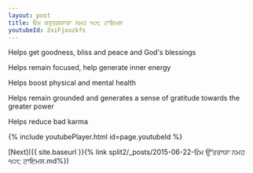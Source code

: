 ```yaml
---
layout: post
title: ਓਮ ਕਰੁਤਗਯਾਯਾ ਨਮਹ ੧੦੮ ਟਾਇਮਸ
youtubeId: 2xiFjxuzkfs
---
```

 
 
Helps get goodness, bliss and peace and God's blessings
 
Helps remain focused, help generate inner energy 
 
Helps boost physical and mental health 
 
Helps remain grounded and generates a sense of gratitude towards the greater power 
 
Helps reduce bad karma
 
 
 
 


{% include youtubePlayer.html id=page.youtubeId %}
 
[Next]({{ site.baseurl }}{% link  split2/_posts/2015-06-22-ਓਮ ਉੱਤਰਾਯਾ ਨਮਹ ੧੦੮ ਟਾਇਮਸ.md%})
 
